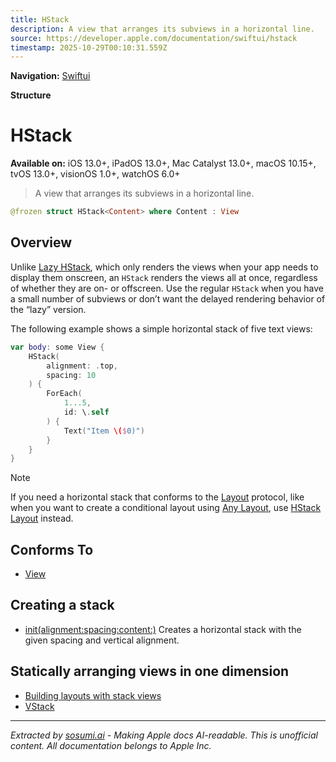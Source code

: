 ```yaml
---
title: HStack
description: A view that arranges its subviews in a horizontal line.
source: https://developer.apple.com/documentation/swiftui/hstack
timestamp: 2025-10-29T00:10:31.559Z
---
```


**Navigation:** [Swiftui](/documentation/swiftui)

**Structure**

# HStack

**Available on:** iOS 13.0+, iPadOS 13.0+, Mac Catalyst 13.0+, macOS 10.15+, tvOS 13.0+, visionOS 1.0+, watchOS 6.0+

> A view that arranges its subviews in a horizontal line.

```swift
@frozen struct HStack<Content> where Content : View
```

## Overview

Unlike [Lazy HStack](/documentation/swiftui/lazyhstack), which only renders the views when your app needs to display them onscreen, an `HStack` renders the views all at once, regardless of whether they are on- or offscreen. Use the regular `HStack` when you have a small number of subviews or don’t want the delayed rendering behavior of the “lazy” version.

The following example shows a simple horizontal stack of five text views:

```swift
var body: some View {
    HStack(
        alignment: .top,
        spacing: 10
    ) {
        ForEach(
            1...5,
            id: \.self
        ) {
            Text("Item \($0)")
        }
    }
}
```



> [!NOTE]
> If you need a horizontal stack that conforms to the [Layout](/documentation/swiftui/layout) protocol, like when you want to create a conditional layout using [Any Layout](/documentation/swiftui/anylayout), use [HStack Layout](/documentation/swiftui/hstacklayout) instead.

## Conforms To

- [View](/documentation/swiftui/view)

## Creating a stack

- [init(alignment:spacing:content:)](/documentation/swiftui/hstack/init(alignment:spacing:content:)) Creates a horizontal stack with the given spacing and vertical alignment.

## Statically arranging views in one dimension

- [Building layouts with stack views](/documentation/swiftui/building-layouts-with-stack-views)
- [VStack](/documentation/swiftui/vstack)

---

*Extracted by [sosumi.ai](https://sosumi.ai) - Making Apple docs AI-readable.*
*This is unofficial content. All documentation belongs to Apple Inc.*
